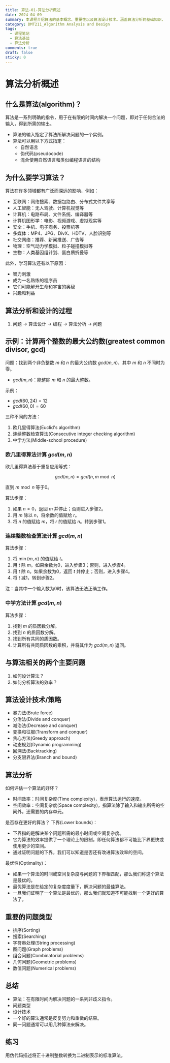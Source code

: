 ```yaml
---
title: 算法-01-算法分析概述
date: 2024-04-09
summary: 本课程介绍算法的基本概念、重要性以及算法设计技术。涵盖算法分析的基础知识，包括时间效率、空间效率、最优性等核心概念，以及常见的问题类型如排序、搜索、字符串处理等。
category: DMT211_Algorithm Analysis and Design
tags:
  - 课程笔记
  - 算法基础
  - 算法分析
comments: true
draft: false
sticky: 0
---
```

# 算法分析概述

## 什么是算法(algorithm)？

算法是一系列明确的指令，用于在有限的时间内解决一个问题，即对于任何合法的输入，得到所需的输出。
- 算法的输入指定了算法所解决问题的一个实例。
- 算法可以用以下方式指定：
  - 自然语言
  - 伪代码(pseudocode)
  - 混合使用自然语言和类似编程语言的结构

## 为什么要学习算法？

算法在许多领域都有广泛而深远的影响，例如：

- 互联网：网络搜索、数据包路由、分布式文件共享等
- 人工智能：无人驾驶、计算机视觉等
- 计算机：电路布局、文件系统、编译器等
- 计算机图形学：电影、视频游戏、虚拟现实等
- 安全：手机、电子商务、投票机等
- 多媒体：MP4、JPG、DivX、HDTV、人脸识别等
- 社交网络：推荐、新闻推送、广告等
- 物理：空气动力学模拟、粒子碰撞模拟等
- 生物：人类基因组计划、蛋白质折叠等

此外，学习算法还有以下原因：

- 智力刺激
- 成为一名熟练的程序员
- 它们可能解开生命和宇宙的奥秘
- 兴趣和利益

## 算法分析和设计的过程

1. 问题 -> 算法设计 -> 编程 -> 算法分析 -> 问题

## 示例：计算两个整数的最大公约数(greatest common divisor, gcd)

问题：找到两个非负整数 $m$ 和 $n$ 的最大公约数 $gcd(m,n)$，其中 $m$ 和 $n$ 不同时为零。

- $gcd(m,n)$：能整除 $m$ 和 $n$ 的最大整数。

示例：
- $gcd(60,24) = 12$
- $gcd(60,0) = 60$

三种不同的方法：
1. 欧几里得算法(Euclid's algorithm)
2. 连续整数检查算法(Consecutive integer checking algorithm)
3. 中学方法(Middle-school procedure)

### 欧几里得算法计算 $gcd(m,n)$

欧几里得算法基于重复应用等式：

$$
gcd(m,n) = gcd(n, m \bmod n)
$$

直到 $m \bmod n$ 等于0。

算法步骤：
1. 如果 $n=0$，返回 $m$ 并停止；否则进入步骤2。
2. 用 $m$ 除以 $n$，将余数的值赋给 $r$。
3. 将 $n$ 的值赋给 $m$，将 $r$ 的值赋给 $n$。转到步骤1。

### 连续整数检查算法计算 $gcd(m,n)$

算法步骤：
1. 将 $\min\{m,n\}$ 的值赋给 $t$。
2. 用 $t$ 除 $m$。如果余数为0，进入步骤3；否则，进入步骤4。
3. 用 $t$ 除 $n$。如果余数为0，返回 $t$ 并停止；否则，进入步骤4。
4. 将 $t$ 减1，转到步骤2。

注：当其中一个输入数为0时，该算法无法正确工作。

### 中学方法计算 $gcd(m,n)$

算法步骤：
1. 找到 $m$ 的质因数分解。
2. 找到 $n$ 的质因数分解。
3. 找到所有共同的质因数。
4. 计算所有共同质因数的乘积，并将其作为 $gcd(m,n)$ 返回。

## 与算法相关的两个主要问题

1. 如何设计算法？
2. 如何分析算法的效率？

## 算法设计技术/策略

- 暴力法(Brute force)
- 分治法(Divide and conquer)
- 减治法(Decrease and conquer)
- 变换和征服(Transform and conquer)
- 贪心方法(Greedy approach)
- 动态规划(Dynamic programming)
- 回溯法(Backtracking)
- 分支限界法(Branch and bound)

## 算法分析

如何评估一个算法的好坏？
- 时间效率：时间复杂度(Time complexity)，表示算法运行的速度。
- 空间效率：空间复杂度(Space complexity)，指算法除了输入和输出所需的空间外，还需要的内存单元。

是否存在更好的算法？
下界(Lower bounds)：
- 下界指的是解决某个问题所需的最小时间或空间复杂度。
- 它为算法的效率提供了一个理论上的限制，即任何算法都不可能比下界更快或使用更少的空间。
- 通过证明问题的下界，我们可以知道是否还有改进算法效率的空间。

最优性(Optimality)：
- 如果一个算法的时间或空间复杂度与问题的下界相匹配，那么我们称这个算法是最优的。
- 最优算法是在给定的复杂度度量下，解决问题的最佳算法。
- 一旦我们证明了一个算法是最优的，那么我们就知道不可能找到一个更好的算法了。

## 重要的问题类型

- 排序(Sorting)
- 搜索(Searching)
- 字符串处理(String processing)
- 图问题(Graph problems)
- 组合问题(Combinatorial problems)
- 几何问题(Geometric problems)
- 数值问题(Numerical problems)

## 总结

- 算法：在有限时间内解决问题的一系列非歧义指令。
- 问题类型
- 设计技术
- 一个好的算法通常是反复努力和重做的结果。
- 同一问题通常可以用几种算法来解决。

## 练习

用伪代码描述将正十进制整数转换为二进制表示的标准算法。